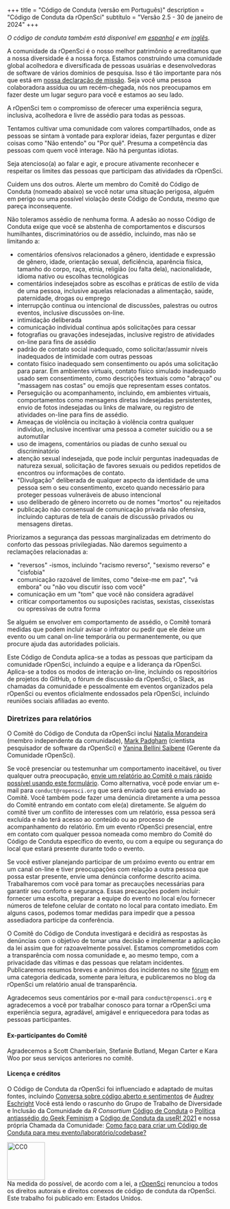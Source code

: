\+++
title = "Código de Conduta (versão em Português)"
description = "Código de Conduta da rOpenSci"
subtítulo = "Versão 2.5 - 30 de janeiro de 2024"
\+++

*O código de conduta também está disponível em [espanhol](/es/codigo-de-conducta) e em [inglês](code-of-conduct/).*

A comunidade da rOpenSci é o nosso melhor patrimônio e acreditamos que a nossa diversidade é a nossa força. Estamos construindo uma comunidade global acolhedora e diversificada de pessoas usuárias e desenvolvedoras de software de vários domínios de pesquisa. Isso é tão importante para nós que está em [nossa declaração de missão](/about/). Seja você uma pessoa colaboradora assídua ou um recém-chegada, nós nos preocupamos em fazer deste um lugar seguro para você e estamos ao seu lado.

A rOpenSci tem o compromisso de oferecer uma experiência segura, inclusiva, acolhedora e livre de assédio para todas as pessoas.

Tentamos cultivar uma comunidade com valores compartilhados, onde as pessoas se sintam à vontade para explorar ideias, fazer perguntas e dizer coisas como "Não entendo" ou "Por quê". Presuma a competência das pessoas com quem você interage. Não há perguntas idiotas.

Seja atencioso(a) ao falar e agir, e procure ativamente reconhecer e respeitar os limites das pessoas que participam das atividades da rOpenSci.

Cuidem uns dos outros. Alerte um membro do Comitê do Código de Conduta (nomeado abaixo) se você notar uma situação perigosa, alguém em perigo ou uma possível violação deste Código de Conduta, mesmo que pareça inconsequente.

Não toleramos assédio de nenhuma forma. A adesão ao nosso Código de Conduta exige que você se abstenha de comportamentos e discursos humilhantes, discriminatórios ou de assédio, incluindo, mas não se limitando a:

- comentários ofensivos relacionados a gênero, identidade e expressão de gênero, idade, orientação sexual, deficiência, aparência física, tamanho do corpo, raça, etnia, religião (ou falta dela), nacionalidade, idioma nativo ou escolhas tecnológicas
- comentários indesejados sobre as escolhas e práticas de estilo de vida de uma pessoa, inclusive aquelas relacionadas a alimentação, saúde, paternidade, drogas ou emprego
- interrupção contínua ou intencional de discussões, palestras ou outros eventos, inclusive discussões on-line.
- intimidação deliberada
- comunicação individual contínua após solicitações para cessar
- fotografias ou gravações indesejadas, inclusive registro de atividades on-line para fins de assédio
- padrão de contato social inadequado, como solicitar/assumir níveis inadequados de intimidade com outras pessoas
- contato físico inadequado sem consentimento ou após uma solicitação para parar. Em ambientes virtuais, contato físico simulado inadequado usado sem consentimento, como descrições textuais como "abraço" ou "massagem nas costas" ou emojis que representam esses contatos.
- Perseguição ou acompanhamento, incluindo, em ambientes virtuais, comportamentos como mensagens diretas indesejadas persistentes, envio de fotos indesejadas ou links de malware, ou registro de atividades on-line para fins de assédio.
- Ameaças de violência ou incitação à violência contra qualquer indivíduo, inclusive incentivar uma pessoa a cometer suicídio ou a se automutilar
- uso de imagens, comentários ou piadas de cunho sexual ou discriminatório
- atenção sexual indesejada, que pode incluir perguntas inadequadas de natureza sexual, solicitação de favores sexuais ou pedidos repetidos de encontros ou informações de contato.
- "Divulgação" deliberada de qualquer aspecto da identidade de uma pessoa sem o seu consentimento, exceto quando necessário para proteger pessoas vulneráveis de abuso intencional
- uso deliberado de gênero incorreto ou de nomes "mortos" ou rejeitados
- publicação não consensual de comunicação privada não ofensiva, incluindo capturas de tela de canais de discussão privados ou mensagens diretas.

Priorizamos a segurança das pessoas marginalizadas em detrimento do conforto das pessoas privilegiadas. Não daremos seguimento a reclamações relacionadas a:

- "reversos" -ismos, incluindo "racismo reverso", "sexismo reverso" e "cisfobia"
- comunicação razoável de limites, como "deixe-me em paz", "vá embora" ou "não vou discutir isso com você"
- comunicação em um "tom" que você não considera agradável
- criticar comportamentos ou suposições racistas, sexistas, cissexistas ou opressivas de outra forma

Se alguém se envolver em comportamento de assédio, o Comitê tomará medidas que podem incluir avisar o infrator ou pedir que ele deixe um evento ou um canal on-line temporária ou permanentemente, ou que procure ajuda das autoridades policiais.

Este Código de Conduta aplica-se a todas as pessoas que participam da comunidade rOpenSci, incluindo a equipe e a liderança da rOpenSci. Aplica-se a todos os modos de interação on-line, incluindo os repositórios de projetos do GitHub, o fórum de discussão da rOpenSci, o Slack, as chamadas da comunidade e pessoalmente em eventos organizados pela rOpenSci ou eventos oficialmente endossados pela rOpenSci, incluindo reuniões sociais afiliadas ao evento.

### Diretrizes para relatórios

O Comitê do Código de Conduta da rOpenSci inclui [Natalia Morandeira](https://nmorandeira.netlify.app) (membro independente da comunidade), [Mark Padgham](/author/mark-padgham) (cientista pesquisador de software da rOpenSci) e [Yanina Bellini Saibene](/author/yanina-bellini-saibene/) (Gerente da Comunidade rOpenSci).

Se você presenciar ou testemunhar um comportamento inaceitável, ou tiver qualquer outra preocupação, [envie um relatório ao Comitê o mais rápido possível usando este formulário](https://forms.gle/8zKztThp2yLJ6KYa6). Como alternativa, você pode enviar um e-mail para `conduct@ropensci.org` que será enviado que será enviado ao Comitê. Você também pode fazer uma denúncia diretamente a uma pessoa do Comitê entrando em contato com ele(a) diretamente. Se alguém do comitê tiver um conflito de interesses com um relatório, essa pessoa será excluída e não terá acesso ao conteúdo ou ao processo de acompanhamento do relatório. Em um evento rOpenSci presencial, entre em contato com qualquer pessoa nomeada como membro do Comitê do Código de Conduta específico do evento, ou com a equipe ou segurança do local que estará presente durante todo o evento.

Se você estiver planejando participar de um próximo evento ou entrar em um canal on-line e tiver preocupações com relação a outra pessoa que possa estar presente, envie uma denúncia conforme descrito acima. Trabalharemos com você para tomar as precauções necessárias para garantir seu conforto e segurança. Essas precauções podem incluir: fornecer uma escolta, preparar a equipe do evento no local e/ou fornecer números de telefone celular de contato no local para contato imediato. Em alguns casos, podemos tomar medidas para impedir que a pessoa assediadora participe da conferência.

O Comitê do Código de Conduta investigará e decidirá as respostas às denúncias com o objetivo de tomar uma decisão e implementar a aplicação da lei assim que for razoavelmente possível. Estamos comprometidos com a transparência com nossa comunidade e, ao mesmo tempo, com a privacidade das vítimas e das pessoas que relatam incidentes. Publicaremos resumos breves e anônimos dos incidentes no site [fórum](https://discuss.ropensci.org/c/conduct) em uma categoria dedicada, somente para leitura, e publicaremos no blog da rOpenSci um relatório anual de transparência.

Agradecemos seus comentários por e-mail para `conduct@ropensci.org` e agradecemos a você por trabalhar conosco para tornar a rOpenSci uma experiência segura, agradável, amigável e enriquecedora para todas as pessoas participantes.

#### Ex-participantes do Comitê

Agradecemos a Scott Chamberlain, Stefanie Butland, Megan Carter e Kara Woo por seus serviços anteriores no comitê.

#### Licença e créditos

O Código de Conduta da rOpenSci foi influenciado e adaptado de muitas fontes, incluindo [Conversa sobre código aberto e sentimentos](https://youtu.be/nizfHxg8y3o) de [Audrey Eschright](https://lifeofaudrey.com/) Você está lendo o rascunho do Grupo de Trabalho de Diversidade e Inclusão da Comunidade da *R Consortium* [Código de Conduta](https://github.com/RConsortium/RCDI-WG/blob/0ca0a91dccc9296ff53a5806f52a2a49dbb8850d/conduct/code-of-conduct.md) o [Política antiassédio do Geek Feminism](https://geekfeminism.wikia.com/wiki/Community_anti-harassment/Policy) a [Código de Conduta da useR! 2021](https://user2021.r-project.org/participation/coc/) e nossa própria Chamada da Comunidade: [Como faço para criar um Código de Conduta para meu evento/laboratório/codebase?](/commcalls/2016-12-15/)

<p xmlns:dct="http://purl.org/dc/terms/" xmlns:vcard="http://www.w3.org/2001/vcard-rdf/3.0#">
  <a rel="license"
     href="https://creativecommons.org/publicdomain/zero/1.0/">
    <img src="https://i.creativecommons.org/p/zero/1.0/88x31.png" style="border-style: none; width: 88px;" alt="CC0" />
  </a>
  <br />
  Na medida do possível, de acordo com a lei, a
  <a rel="dct:publisher"
     href="https://ropensci.org/">
    <span property="dct:title">rOpenSci</span></a>
  renunciou a todos os direitos autorais e direitos conexos de
  <span property="dct:title">código de conduta da rOpenSci</span>.
Este trabalho foi publicado em:
<span property="vcard:Country" datatype="dct:ISO3166"
      content="US" about="https://ropensci.org/">
  Estados Unidos</span>.
</p>


